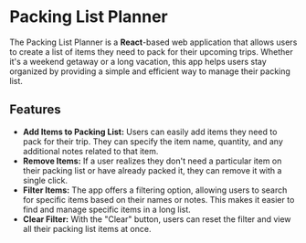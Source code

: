 # Packing List Planner    
The Packing List Planner is a **React**-based web application that allows users to create a list of items they need to pack for their upcoming trips. Whether it's a weekend getaway or a long vacation, this app helps users stay organized by providing a simple and efficient way to manage their packing list.     

## Features    
+ **Add Items to Packing List:** Users can easily add items they need to pack for their trip. They can specify the item name, quantity, and any additional notes related to that item.
+ **Remove Items:** If a user realizes they don't need a particular item on their packing list or have already packed it, they can remove it with a single click.
+ **Filter Items:** The app offers a filtering option, allowing users to search for specific items based on their names or notes. This makes it easier to find and manage specific items in a long list.
+ **Clear Filter:** With the "Clear" button, users can reset the filter and view all their packing list items at once.
